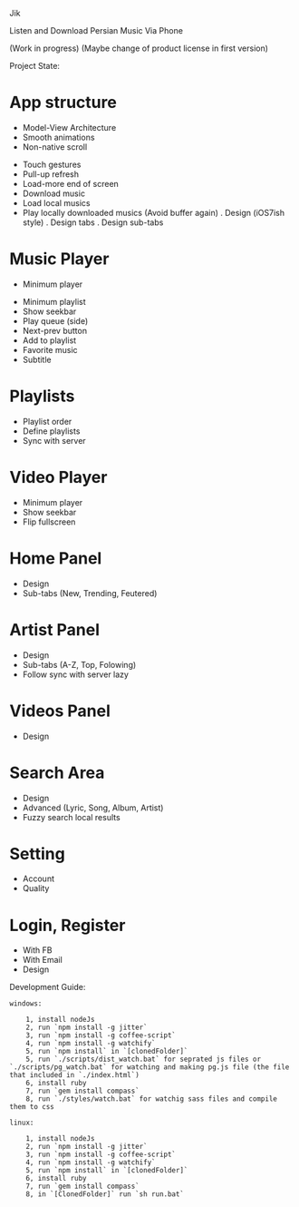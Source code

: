 Jik

Listen and Download Persian Music Via Phone

(Work in progress)
(Maybe change of product license in first version)

Project State:

 # App structure

 + Model-View Architecture
 + Smooth animations
 + Non-native scroll
 - Touch gestures
 - Pull-up refresh
 - Load-more end of screen
 - Download music
 - Load local musics
 - Play locally downloaded musics (Avoid buffer again)
 . Design (iOS7ish style)
 . Design tabs
 . Design sub-tabs


 # Music Player

 + Minimum player
 - Minimum playlist
 - Show seekbar
 - Play queue (side)
 - Next-prev button
 - Add to playlist
 - Favorite music
 - Subtitle


 # Playlists

 - Playlist order
 - Define playlists
 - Sync with server


 # Video Player

 - Minimum player
 - Show seekbar
 - Flip fullscreen


 # Home Panel

 - Design
 - Sub-tabs (New, Trending, Feutered)


 # Artist Panel

 - Design
 - Sub-tabs (A-Z, Top, Folowing)
 - Follow sync with server lazy


 # Videos Panel

 - Design


 # Search Area

 - Design
 - Advanced (Lyric, Song, Album, Artist)
 - Fuzzy search local results


 # Setting

 - Account
 - Quality


 # Login, Register

 - With FB
 - With Email
 - Design


Development Guide:

	windows:

		1, install nodeJs
		2, run `npm install -g jitter`
		3, run `npm install -g coffee-script`
		4, run `npm install -g watchify`
		5, run `npm install` in `[clonedFolder]`
		5, run `./scripts/dist_watch.bat` for seprated js files or `./scripts/pg_watch.bat` for watching and making pg.js file (the file that included in `./index.html`)
		6, install ruby
		7, run `gem install compass`
		8, run `./styles/watch.bat` for watchig sass files and compile them to css

	linux:

		1, install nodeJs
		2, run `npm install -g jitter`
		3, run `npm install -g coffee-script`
		4, run `npm install -g watchify`
		5, run `npm install` in `[clonedFolder]`
		6, install ruby
		7, run `gem install compass`
		8, in `[ClonedFolder]` run `sh run.bat`